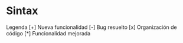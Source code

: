 Sintax
======
Legenda
[+] Nueva funcionalidad
[-] Bug resuelto
[x] Organización de código
[*] Funcionalidad mejorada
